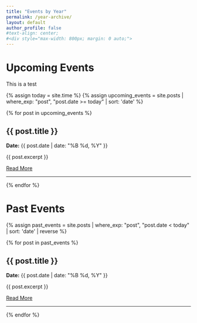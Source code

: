```yaml
---
title: "Events by Year"
permalink: /year-archive/
layout: default
author_profile: false
#text-align: center;
#<div style="max-width: 800px; margin: 0 auto;">
---
```





# Upcoming Events

This is a test

{% assign today = site.time %}
{% assign upcoming_events = site.posts | where_exp: "post", "post.date >= today" | sort: 'date' %}

{% for post in upcoming_events %}
  <h2>{{ post.title }}</h2>
  <p><strong>Date:</strong> {{ post.date | date: "%B %d, %Y" }}</p>
  <p>{{ post.excerpt }}</p>
  <a href="{{ post.url | relative_url }}">Read More</a>
  <hr>
{% endfor %}

# Past Events

{% assign past_events = site.posts | where_exp: "post", "post.date < today" | sort: 'date' | reverse %}

{% for post in past_events %}
  <h2>{{ post.title }}</h2>
  <p><strong>Date:</strong> {{ post.date | date: "%B %d, %Y" }}</p>
  <p>{{ post.excerpt }}</p>
  <a href="{{ post.url | relative_url }}">Read More</a>
  <hr>
{% endfor %}

</div>


